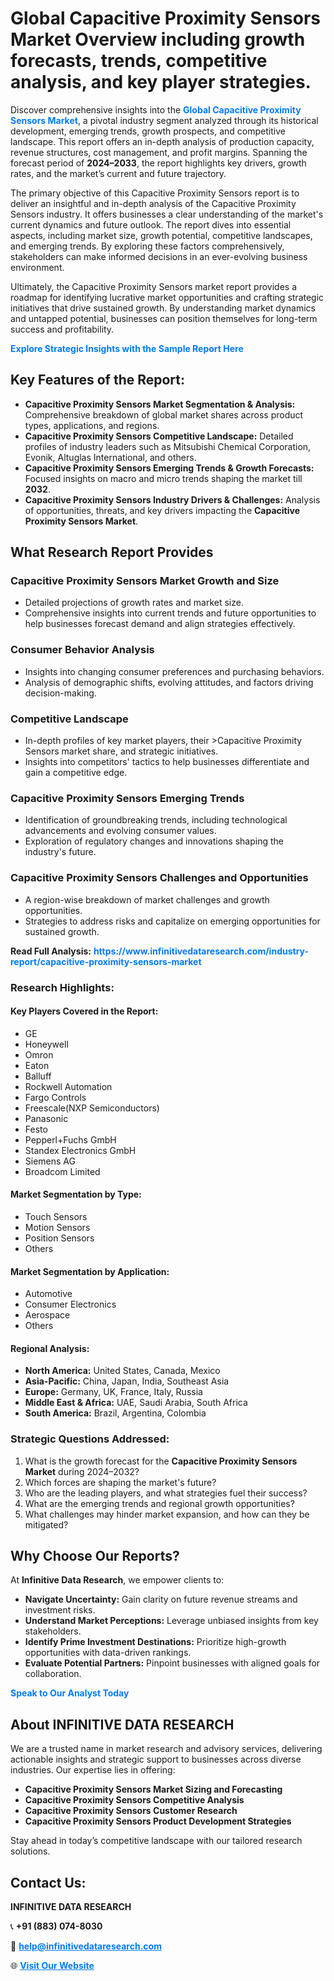 <h1>Global Capacitive Proximity Sensors Market Overview including growth forecasts, trends, competitive analysis, and key player strategies.</h1>
<p>
Discover comprehensive insights into the 
<a href="https://www.infinitivedataresearch.com/industry-report/capacitive-proximity-sensors-market" rel="dofollow" style="color: #007BFF; text-decoration: none;"><strong>Global Capacitive Proximity Sensors Market</strong></a>, a pivotal industry segment analyzed through its historical development, emerging trends, growth prospects, and competitive landscape. This report offers an in-depth analysis of production capacity, revenue structures, cost management, and profit margins. Spanning the forecast period of <strong>2024–2033</strong>, the report highlights key drivers, growth rates, and the market’s current and future trajectory.
</p>
<p>
The primary objective of this Capacitive Proximity Sensors report is to deliver an insightful and in-depth analysis of the Capacitive Proximity Sensors industry. It offers businesses a clear understanding of the market's current dynamics and future outlook. The report dives into essential aspects, including market size, growth potential, competitive landscapes, and emerging trends. By exploring these factors comprehensively, stakeholders can make informed decisions in an ever-evolving business environment.
</p>
<p>
Ultimately, the Capacitive Proximity Sensors market report provides a roadmap for identifying lucrative market opportunities and crafting strategic initiatives that drive sustained growth. By understanding market dynamics and untapped potential, businesses can position themselves for long-term success and profitability.
</p>
<p>
<a href="https://www.infinitivedataresearch.com/request-sample/reportId=106729" style="color: #007BFF; text-decoration: none;"><strong>Explore Strategic Insights with the Sample Report Here</strong></a>
</p>

<h2>Key Features of the Report:</h2>
<ul>
<li><strong>Capacitive Proximity Sensors Market Segmentation & Analysis:</strong> Comprehensive breakdown of global market shares across product types, applications, and regions.</li>
<li><strong>Capacitive Proximity Sensors Competitive Landscape:</strong> Detailed profiles of industry leaders such as Mitsubishi Chemical Corporation, Evonik, Altuglas International, and others.</li>
<li><strong>Capacitive Proximity Sensors Emerging Trends & Growth Forecasts:</strong> Focused insights on macro and micro trends shaping the market till <strong>2032</strong>.</li>
<li><strong>Capacitive Proximity Sensors Industry Drivers & Challenges:</strong> Analysis of opportunities, threats, and key drivers impacting the <strong>Capacitive Proximity Sensors Market</strong>.</li>
</ul>

<h2>What Research Report Provides</h2>
<h3>Capacitive Proximity Sensors Market Growth and Size</h3>
<ul>
<li>Detailed projections of growth rates and market size.</li>
<li>Comprehensive insights into current trends and future opportunities to help businesses forecast demand and align strategies effectively.</li>
</ul>

<h3>Consumer Behavior Analysis</h3>
<ul>
<li>Insights into changing consumer preferences and purchasing behaviors.</li>
<li>Analysis of demographic shifts, evolving attitudes, and factors driving decision-making.</li>
</ul>

<h3>Competitive Landscape</h3>
<ul>
<li>In-depth profiles of key market players, their >Capacitive Proximity Sensors market share, and strategic initiatives.</li>
<li>Insights into competitors' tactics to help businesses differentiate and gain a competitive edge.</li>
</ul>

<h3>Capacitive Proximity Sensors Emerging Trends</h3>
<ul>
<li>Identification of groundbreaking trends, including technological advancements and evolving consumer values.</li>
<li>Exploration of regulatory changes and innovations shaping the industry's future.</li>
</ul>

<h3>Capacitive Proximity Sensors Challenges and Opportunities</h3>
<ul>
<li>A region-wise breakdown of market challenges and growth opportunities.</li>
<li>Strategies to address risks and capitalize on emerging opportunities for sustained growth.</li>
</ul>
<p><strong>Read Full Analysis:</strong> <a href="https://www.infinitivedataresearch.com/industry-report/capacitive-proximity-sensors-market" rel="dofollow" style="color: #007BFF; text-decoration: none;"><strong>https://www.infinitivedataresearch.com/industry-report/capacitive-proximity-sensors-market</strong></a></p>
<h3>Research Highlights:</h3>
<h4>Key Players Covered in the Report:</h4>
<ul><li>GE</li><li>Honeywell</li><li>Omron</li><li>Eaton</li><li>Balluff</li><li>Rockwell Automation</li><li>Fargo Controls</li><li>Freescale(NXP Semiconductors)</li><li>Panasonic</li><li>Festo</li><li>Pepperl+Fuchs GmbH</li><li>Standex Electronics GmbH</li><li>Siemens AG</li><li>Broadcom Limited</li></ul>
<h4>Market Segmentation by Type:</h4>
<ul><li>Touch Sensors</li><li>Motion Sensors</li><li>Position Sensors</li><li>Others</li></ul>
<h4>Market Segmentation by Application:</h4>
<ul><li>Automotive</li><li>Consumer Electronics</li><li>Aerospace</li><li>Others</li></ul>

<h4>Regional Analysis:</h4>
<ul>
<li><strong>North America:</strong> United States, Canada, Mexico</li>
<li><strong>Asia-Pacific:</strong> China, Japan, India, Southeast Asia</li>
<li><strong>Europe:</strong> Germany, UK, France, Italy, Russia</li>
<li><strong>Middle East & Africa:</strong> UAE, Saudi Arabia, South Africa</li>
<li><strong>South America:</strong> Brazil, Argentina, Colombia</li>
</ul>

<h3>Strategic Questions Addressed:</h3>
<ol>
<li>What is the growth forecast for the <strong>Capacitive Proximity Sensors Market</strong> during 2024–2032?</li>
<li>Which forces are shaping the market's future?</li>
<li>Who are the leading players, and what strategies fuel their success?</li>
<li>What are the emerging trends and regional growth opportunities?</li>
<li>What challenges may hinder market expansion, and how can they be mitigated?</li>
</ol>

<h2>Why Choose Our Reports?</h2>
<p>At <strong>Infinitive Data Research</strong>, we empower clients to:</p>
<ul>
<li><strong>Navigate Uncertainty:</strong> Gain clarity on future revenue streams and investment risks.</li>
<li><strong>Understand Market Perceptions:</strong> Leverage unbiased insights from key stakeholders.</li>
<li><strong>Identify Prime Investment Destinations:</strong> Prioritize high-growth opportunities with data-driven rankings.</li>
<li><strong>Evaluate Potential Partners:</strong> Pinpoint businesses with aligned goals for collaboration.</li>
</ul>
<p><a href="https://www.infinitivedataresearch.com/industry-report/capacitive-proximity-sensors-market" rel="dofollow" style="color: #007BFF; text-decoration: none;"><strong>Speak to Our Analyst Today</strong></a></p>

<h2>About INFINITIVE DATA RESEARCH</h2>
<p>We are a trusted name in market research and advisory services, delivering actionable insights and strategic support to businesses across diverse industries. Our expertise lies in offering:</p>
<ul>
<li><strong>Capacitive Proximity Sensors Market Sizing and Forecasting</strong></li>
<li><strong>Capacitive Proximity Sensors Competitive Analysis</strong></li>
<li><strong>Capacitive Proximity Sensors Customer Research</strong></li>
<li><strong>Capacitive Proximity Sensors Product Development Strategies</strong></li>
</ul>
<p>Stay ahead in today’s competitive landscape with our tailored research solutions.</p>

<h2>Contact Us:</h2>
<p><strong>INFINITIVE DATA RESEARCH</strong></p>
<p>📞 <strong>+91 (883) 074-8030</strong></p>
<p>📧 <strong><a href="mailto:help@infinitivedataresearch.com" style="color: #007BFF;">help@infinitivedataresearch.com</a></strong></p>
<p>🌐 <strong><a href="https://www.infinitivedataresearch.com" rel="dofollow" style="color: #007BFF;">Visit Our Website</a></strong></p>